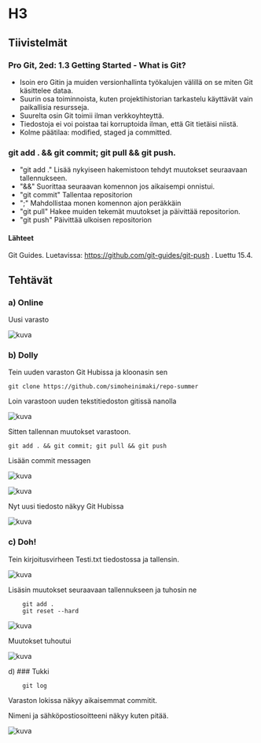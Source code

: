 # H3 

## Tiivistelmät

### Pro Git, 2ed: 1.3 Getting Started - What is Git?

- Isoin ero Gitin ja muiden versionhallinta työkalujen välillä on se miten Git käsittelee dataa.
- Suurin osa toiminnoista, kuten projektihistorian tarkastelu käyttävät vain paikallisia resursseja.
- Suurelta osin Git toimii ilman verkkoyhteyttä.
- Tiedostoja ei voi poistaa tai korruptoida ilman, että Git tietäisi niistä.
- Kolme päätilaa: modified, staged ja committed.

### git add . && git commit; git pull && git push.

- "git add ." Lisää nykyiseen hakemistoon tehdyt muutokset seuraavaan tallennukseen.
- "&&" Suorittaa seuraavan komennon jos aikaisempi onnistui.
- "git commit" Tallentaa repositorion
- ";" Mahdollistaa monen komennon ajon peräkkäin
- "git pull" Hakee muiden tekemät muutokset ja päivittää repositorion.
- "git push" Päivittää ulkoisen repositorion

#### Lähteet

Git Guides. Luetavissa: https://github.com/git-guides/git-push . Luettu 15.4.

###


## Tehtävät

### a) Online

Uusi varasto

![kuva](https://github.com/simoheinimaki/palvelinten-hallinta/assets/165195779/b9203114-9169-4f29-845e-0321d7b16e46)

### b) Dolly

Tein uuden varaston Git Hubissa ja kloonasin sen 

    git clone https://github.com/simoheinimaki/repo-summer

Loin varastoon uuden tekstitiedoston gitissä nanolla 

![kuva](https://github.com/simoheinimaki/palvelinten-hallinta/assets/165195779/c478f724-acc0-4bd3-b00f-8791b6a82fcf)

Sitten tallennan muutokset varastoon.

    git add . && git commit; git pull && git push

Lisään commit messagen

![kuva](https://github.com/simoheinimaki/palvelinten-hallinta/assets/165195779/0c34c493-ef5f-41af-be4d-fd6c2c4bed98)

![kuva](https://github.com/simoheinimaki/palvelinten-hallinta/assets/165195779/f8630560-455e-4e3d-95d6-de299784986a)

Nyt uusi tiedosto näkyy Git Hubissa

![kuva](https://github.com/simoheinimaki/palvelinten-hallinta/assets/165195779/c5e782d5-b5a9-47c4-977d-e8c0ef19a9b4)

### c) Doh!

Tein kirjoitusvirheen Testi.txt tiedostossa ja tallensin.

![kuva](https://github.com/simoheinimaki/palvelinten-hallinta/assets/165195779/8d20abcd-3795-4e10-afa6-d83963668ec4)

Lisäsin muutokset seuraavaan tallennukseen ja tuhosin ne

        git add .
        git reset --hard

![kuva](https://github.com/simoheinimaki/palvelinten-hallinta/assets/165195779/05a6c5e5-fcc5-4f51-bd5f-8b093463bbeb)

Muutokset tuhoutui

![kuva](https://github.com/simoheinimaki/palvelinten-hallinta/assets/165195779/fbc0b641-dd96-4c89-8f02-0c5de57fc13d)

d) ### Tukki

        git log

Varaston lokissa näkyy aikaisemmat commitit.

Nimeni ja sähköpostiosoitteeni näkyy kuten pitää.

![kuva](https://github.com/simoheinimaki/palvelinten-hallinta/assets/165195779/bb6c747c-e359-402a-883e-8b024d9d4235)




       






###
